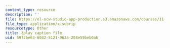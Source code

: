 ```yaml
---
content_type: resource
description: ''
file: https://ol-ocw-studio-app-production.s3.amazonaws.com/courses/11-384-malaysia-sustainable-cities-practicum-spring-2018/59f2be6360425121963a208e59beb0ab_hP9FIMolHEA.vtt
file_type: application/x-subrip
resourcetype: Other
title: 3play caption file
uid: 59f2be63-6042-5121-963a-208e59beb0ab
---
```

